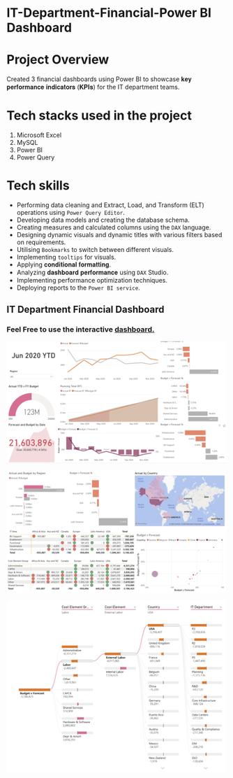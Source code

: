 # IT-Department-Financial-Power BI Dashboard

# Project Overview

Created 3 financial dashboards using Power BI to showcase 𝐤𝐞𝐲 𝐩𝐞𝐫𝐟𝐨𝐫𝐦𝐚𝐧𝐜𝐞 𝐢𝐧𝐝𝐢𝐜𝐚𝐭𝐨𝐫𝐬 (𝐊𝐏𝐈𝐬) for the IT department teams.


# Tech stacks used in the project
1. Microsoft Excel
2. MySQL
3. Power BI
5. Power Query

# Tech skills
* Performing data cleaning and Extract, Load, and Transform (ELT) operations using `Power Query Editor`.
* Developing data models and creating the database schema.
* Creating measures and calculated columns using the `DAX` language.
* Designing dynamic visuals and dynamic titles with various filters based on requirements.
* Utilising `Bookmarks` to switch between different visuals.
* Implementing `tooltips` for visuals.
* Applying 𝐜𝐨𝐧𝐝𝐢𝐭𝐢𝐨𝐧𝐚𝐥 𝐟𝐨𝐫𝐦𝐚𝐭𝐭𝐢𝐧𝐠.
* Analyzing 𝐝𝐚𝐬𝐡𝐛𝐨𝐚𝐫𝐝 𝐩𝐞𝐫𝐟𝐨𝐫𝐦𝐚𝐧𝐜𝐞 using `DAX` Studio.
* Implementing performance optimization techniques.
* Deploying reports to the `Power BI service`.


## IT Department Financial Dashboard

### Feel Free to use the interactive [dashboard.](https://app.powerbi.com/view?r=eyJrIjoiODc4OWNmYjMtNjkwZS00MDNhLTllN2ItNzE0NDkyMDhjZDdiIiwidCI6IjMxNjIzZjJjLWQ0ZTMtNDYwOS1iNTkzLWMzNjVkN2I3YmExZiJ9)

![IT Dept Analysis Dashboard 1.png](https://github.com/PennyLi123/IT-Department-Financial-Dashboard/blob/main/IT%20Dept%20Analysis%20Dashboard%201.png)

![IT Dept Analysis Dashboard 2.png](https://github.com/PennyLi123/IT-Department-Financial-Dashboard/blob/main/IT%20Dept%20Analysis%20Dashboard%202.png)

![IT Dept Analysis Dashboard 3.png](https://github.com/PennyLi123/IT-Department-Financial-Dashboard/blob/main/IT%20Dept%20Analysis%20Dashboard%203.png)


